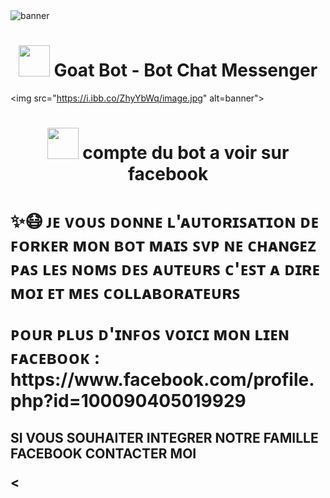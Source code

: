 <img src="https://i.ibb.co/xMPjWvb/image.jpg" alt="banner">
<h1 align="center"><img src="https://i.ibb.co/fYNpPr9/image.jpg" width="50px"> Goat Bot - Bot Chat Messenger</h1>

<img src="https://i.ibb.co/ZhyYbWq/image.jpg" alt=banner">
<h1 align="center"><img
src="https://i.ibb.co/ZhyYbWq/image.jpg" width="50px"> compte du bot
a voir sur facebook </h1> 

<p align="center">
<h1 🌱SONIC🍀🏂>
<p>✨😷 ᴊᴇ ᴠᴏᴜꜱ ᴅᴏɴɴᴇ ʟ'ᴀᴜᴛᴏʀɪꜱᴀᴛɪᴏɴ ᴅᴇ ꜰᴏʀᴋᴇʀ ᴍᴏɴ ʙᴏᴛ ᴍᴀɪꜱ ꜱᴠᴩ ɴᴇ ᴄʜᴀɴɢᴇᴢ ᴩᴀꜱ ʟᴇꜱ ɴᴏᴍꜱ ᴅᴇꜱ ᴀᴜᴛᴇᴜʀꜱ ᴄ'ᴇꜱᴛ ᴀ ᴅɪʀᴇ ᴍᴏɪ ᴇᴛ ᴍᴇꜱ ᴄᴏʟʟᴀʙᴏʀᴀᴛᴇᴜʀꜱ </p>

<P> ᴩᴏᴜʀ ᴩʟᴜꜱ ᴅ'ɪɴꜰᴏꜱ ᴠᴏɪᴄɪ ᴍᴏɴ ʟɪᴇɴ ꜰᴀᴄᴇʙᴏᴏᴋ : https://www.facebook.com/profile.php?id=100090405019929 </p>

<h2 ☄️FACEBOOK SØNÏČ ÜČHÏWÅ >
<P> SI VOUS SOUHAITER INTEGRER NOTRE FAMILLE FACEBOOK CONTACTER MOI </P>
  
<
